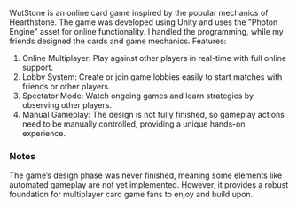 WutStone is an online card game inspired by the popular mechanics of Hearthstone. The game was developed using Unity and uses the "Photon Engine" asset for online functionality. I handled the programming, while my friends designed the cards and game mechanics.
Features:
1. Online Multiplayer: Play against other players in real-time with full online support.
2. Lobby System: Create or join game lobbies easily to start matches with friends or other players.
3. Spectator Mode: Watch ongoing games and learn strategies by observing other players.
4. Manual Gameplay: The design is not fully finished, so gameplay actions need to be manually controlled, providing a unique hands-on experience.

### Notes
The game’s design phase was never finished, meaning some elements like automated gameplay are not yet implemented. However, it provides a robust foundation for multiplayer card game fans to enjoy and build upon.
